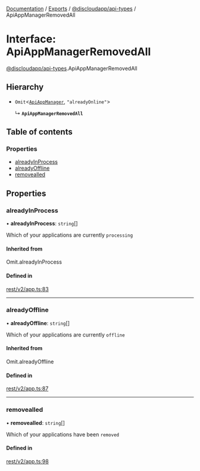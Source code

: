 [Documentation](../README.md) / [Exports](../modules.md) / [@discloudapp/api-types](../modules/discloudapp_api_types.md) / ApiAppManagerRemovedAll

# Interface: ApiAppManagerRemovedAll

[@discloudapp/api-types](../modules/discloudapp_api_types.md).ApiAppManagerRemovedAll

## Hierarchy

- `Omit`\<[`ApiAppManager`](discloudapp_api_types.ApiAppManager.md), ``"alreadyOnline"``\>

  ↳ **`ApiAppManagerRemovedAll`**

## Table of contents

### Properties

- [alreadyInProcess](discloudapp_api_types.ApiAppManagerRemovedAll.md#alreadyinprocess)
- [alreadyOffline](discloudapp_api_types.ApiAppManagerRemovedAll.md#alreadyoffline)
- [removealled](discloudapp_api_types.ApiAppManagerRemovedAll.md#removealled)

## Properties

### alreadyInProcess

• **alreadyInProcess**: `string`[]

Which of your applications are currently `processing`

#### Inherited from

Omit.alreadyInProcess

#### Defined in

[rest/v2/app.ts:83](https://github.com/discloud/discloud.app/blob/967320a/packages/api-types/rest/v2/app.ts#L83)

___

### alreadyOffline

• **alreadyOffline**: `string`[]

Which of your applications are currently `offline`

#### Inherited from

Omit.alreadyOffline

#### Defined in

[rest/v2/app.ts:87](https://github.com/discloud/discloud.app/blob/967320a/packages/api-types/rest/v2/app.ts#L87)

___

### removealled

• **removealled**: `string`[]

Which of your applications have been `removed`

#### Defined in

[rest/v2/app.ts:98](https://github.com/discloud/discloud.app/blob/967320a/packages/api-types/rest/v2/app.ts#L98)
